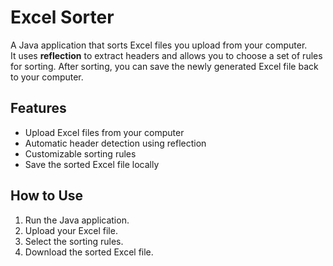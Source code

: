 # Excel Sorter

A Java application that sorts Excel files you upload from your computer.  
It uses **reflection** to extract headers and allows you to choose a set of rules for sorting. After sorting, you can save the newly generated Excel file back to your computer.

## Features
- Upload Excel files from your computer
- Automatic header detection using reflection
- Customizable sorting rules
- Save the sorted Excel file locally

## How to Use
1. Run the Java application.
2. Upload your Excel file.
3. Select the sorting rules.
4. Download the sorted Excel file.
